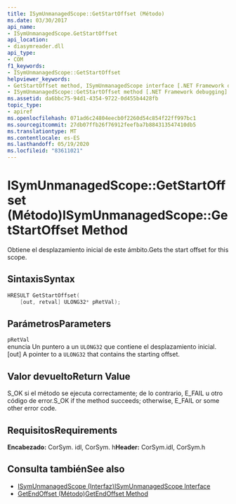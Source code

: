 ```yaml
---
title: ISymUnmanagedScope::GetStartOffset (Método)
ms.date: 03/30/2017
api_name:
- ISymUnmanagedScope.GetStartOffset
api_location:
- diasymreader.dll
api_type:
- COM
f1_keywords:
- ISymUnmanagedScope::GetStartOffset
helpviewer_keywords:
- GetStartOffset method, ISymUnmanagedScope interface [.NET Framework debugging]
- ISymUnmanagedScope::GetStartOffset method [.NET Framework debugging]
ms.assetid: da6bbc75-94d1-4354-9722-0d455b4428fb
topic_type:
- apiref
ms.openlocfilehash: 071ad6c24804eecb0f2260d54c854f22ff997bc1
ms.sourcegitcommit: 27db07ffb26f76912feefba7b884313547410db5
ms.translationtype: MT
ms.contentlocale: es-ES
ms.lasthandoff: 05/19/2020
ms.locfileid: "83611021"
---
```

# <a name="isymunmanagedscopegetstartoffset-method"></a><span data-ttu-id="094c0-102">ISymUnmanagedScope::GetStartOffset (Método)</span><span class="sxs-lookup"><span data-stu-id="094c0-102">ISymUnmanagedScope::GetStartOffset Method</span></span>
<span data-ttu-id="094c0-103">Obtiene el desplazamiento inicial de este ámbito.</span><span class="sxs-lookup"><span data-stu-id="094c0-103">Gets the start offset for this scope.</span></span>  
  
## <a name="syntax"></a><span data-ttu-id="094c0-104">Sintaxis</span><span class="sxs-lookup"><span data-stu-id="094c0-104">Syntax</span></span>  
  
```cpp  
HRESULT GetStartOffset(  
    [out, retval] ULONG32* pRetVal);  
```  
  
## <a name="parameters"></a><span data-ttu-id="094c0-105">Parámetros</span><span class="sxs-lookup"><span data-stu-id="094c0-105">Parameters</span></span>  
 `pRetVal`  
 <span data-ttu-id="094c0-106">enuncia Un puntero a un `ULONG32` que contiene el desplazamiento inicial.</span><span class="sxs-lookup"><span data-stu-id="094c0-106">[out] A pointer to a `ULONG32` that contains the starting offset.</span></span>  
  
## <a name="return-value"></a><span data-ttu-id="094c0-107">Valor devuelto</span><span class="sxs-lookup"><span data-stu-id="094c0-107">Return Value</span></span>  
 <span data-ttu-id="094c0-108">S_OK si el método se ejecuta correctamente; de lo contrario, E_FAIL u otro código de error.</span><span class="sxs-lookup"><span data-stu-id="094c0-108">S_OK if the method succeeds; otherwise, E_FAIL or some other error code.</span></span>  
  
## <a name="requirements"></a><span data-ttu-id="094c0-109">Requisitos</span><span class="sxs-lookup"><span data-stu-id="094c0-109">Requirements</span></span>  
 <span data-ttu-id="094c0-110">**Encabezado:** CorSym. idl, CorSym. h</span><span class="sxs-lookup"><span data-stu-id="094c0-110">**Header:** CorSym.idl, CorSym.h</span></span>  
  
## <a name="see-also"></a><span data-ttu-id="094c0-111">Consulta también</span><span class="sxs-lookup"><span data-stu-id="094c0-111">See also</span></span>

- [<span data-ttu-id="094c0-112">ISymUnmanagedScope (Interfaz)</span><span class="sxs-lookup"><span data-stu-id="094c0-112">ISymUnmanagedScope Interface</span></span>](isymunmanagedscope-interface.md)
- [<span data-ttu-id="094c0-113">GetEndOffset (Método)</span><span class="sxs-lookup"><span data-stu-id="094c0-113">GetEndOffset Method</span></span>](isymunmanagedscope-getendoffset-method.md)
